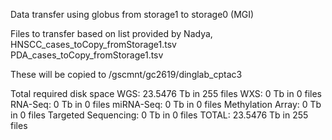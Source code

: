 Data transfer using globus from storage1 to storage0 (MGI)


Files to transfer based on list provided by Nadya, 
    HNSCC_cases_toCopy_fromStorage1.tsv
    PDA_cases_toCopy_fromStorage1.tsv
    
These will be copied to 
    /gscmnt/gc2619/dinglab_cptac3

Total required disk space WGS: 23.5476 Tb in 255 files
                          WXS: 0 Tb in 0 files
                      RNA-Seq: 0 Tb in 0 files
                    miRNA-Seq: 0 Tb in 0 files
            Methylation Array: 0 Tb in 0 files
          Targeted Sequencing: 0 Tb in 0 files
                        TOTAL: 23.5476 Tb in 255 files
